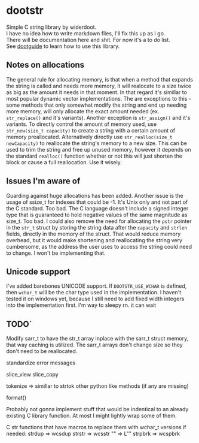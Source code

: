 
# dootstr

Simple C string library by widerdoot.  
I have no idea how to write markdown files, I'll fix this up as I go.  
There will be documentation here and shit. For now it's a to do list.  
See [dootguide](dootguide.md) to learn how to use this library.

## Notes on allocations

The general rule for allocating memory, is that when a method that expands the string is called and needs more memory, it will
realocate to a size twice as big as the amount it needs in that moment. In that regard it's simillar to most popular dynamic vector implementations. The are exceptions to this - some methods that only somewhat modify the string and end up needing more memory, will only allocate the exact amount needed (ex. ```str_replace()``` and it's variants). Another exception is ```str_assign()``` and it's variants.
To directly control the amount of memory used, use ```str_new(size_t capacity)``` to create a string with a certain amount of memory preallocated. Alternatively directly use ```str_realloc(size_t newCapacity)``` to reallocate the string's memory to a new size. This can be used to trim the string and free up unused memory, however it depends on the standard ```realloc()``` function whether or not this will just shorten the block or cause a full reallocation. Use it wisely.  

## Issues I'm aware of

Guarding against huge allocations has been added.
Another issue is the usage of ssize_t for indexes that could be -1. It's Unix only and not part of the C standard. Too bad.
The C language doesn't include a signed integer type that is guaranteed to hold negative values of the same magnitude as size_t. Too bad.
I could also remove the need for allocating the ```pstr``` pointer in the ```str_t``` struct by storing the string data after the ```capacity``` and ```strlen``` fields, directly in the memory of the struct. That would reduce memory overhead, but it would make shortening and reallocating the string very cumbersome, as the address the user uses to access the string could need to change. I won't be implementing that.

## Unicode support

I've added barebones UNICODE support. If ```DOOTSTR_USE_WCHAR``` is defined, then ```wchar_t``` will be the char type used in the implementation. I haven't tested it on windows yet, because I still need to add fixed width integers into the implementation first. I'm way to sleepy rn. it can wait

## TODO`

Modify sarr_t to have the str_t array inplace with the sarr_t struct memory, that way caching is utilized.
The sarr_t arrays don't change size so they don't need to be reallocated.

standardize error messages

slice_view
slice_copy

tokenize => simillar to strtok
other python like methods (if any are missing)

format()

Probably not gonna implement stuff that would be indentical to an already existing C library function.
At most I might lightly wrap some of them.

C str functions that have macros to replace them with wchar_t versions if needed:
strdup => wcsdup
strstr => wcsstr
"" => L""
strpbrk => wcspbrk
